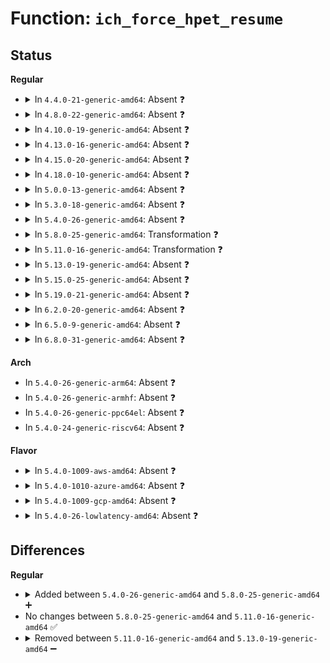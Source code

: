 # Function: <code>ich_force_hpet_resume</code>

## Status
<b>Regular</b>
<ul>
<li>
<details>
<summary>In <code>4.4.0-21-generic-amd64</code>: Absent ❓</summary>

```json
{
  "name": "ich_force_hpet_resume",
  "collision_type": "Unique Static",
  "inline_type": "Full",
  "funcs": [
    {
      "addr": 18446744071579065013,
      "name": "ich_force_hpet_resume",
      "external": false,
      "loc": "arch/x86/kernel/quirks.c:69",
      "file": "arch/x86/kernel/quirks.c",
      "inline": "not declared, inlined",
      "caller_inline": [
        "arch/x86/kernel/quirks.c:force_hpet_resume"
      ],
      "caller_func": []
    }
  ],
  "symbols": []
}
```
</details>
</li>
<li>
<details>
<summary>In <code>4.8.0-22-generic-amd64</code>: Absent ❓</summary>

```json
{
  "name": "ich_force_hpet_resume",
  "collision_type": "Unique Static",
  "inline_type": "Full",
  "funcs": [
    {
      "addr": 18446744071579061413,
      "name": "ich_force_hpet_resume",
      "external": false,
      "loc": "arch/x86/kernel/quirks.c:69",
      "file": "arch/x86/kernel/quirks.c",
      "inline": "not declared, inlined",
      "caller_inline": [
        "arch/x86/kernel/quirks.c:force_hpet_resume"
      ],
      "caller_func": []
    }
  ],
  "symbols": []
}
```
</details>
</li>
<li>
<details>
<summary>In <code>4.10.0-19-generic-amd64</code>: Absent ❓</summary>

```json
{
  "name": "ich_force_hpet_resume",
  "collision_type": "Unique Static",
  "inline_type": "Full",
  "funcs": [
    {
      "addr": 18446744071579060661,
      "name": "ich_force_hpet_resume",
      "external": false,
      "loc": "arch/x86/kernel/quirks.c:69",
      "file": "arch/x86/kernel/quirks.c",
      "inline": "not declared, inlined",
      "caller_inline": [
        "arch/x86/kernel/quirks.c:force_hpet_resume"
      ],
      "caller_func": []
    }
  ],
  "symbols": []
}
```
</details>
</li>
<li>
<details>
<summary>In <code>4.13.0-16-generic-amd64</code>: Absent ❓</summary>

```json
{
  "name": "ich_force_hpet_resume",
  "collision_type": "Unique Static",
  "inline_type": "Full",
  "funcs": [
    {
      "addr": 18446744071579052537,
      "name": "ich_force_hpet_resume",
      "external": false,
      "loc": "arch/x86/kernel/quirks.c:69",
      "file": "arch/x86/kernel/quirks.c",
      "inline": "not declared, inlined",
      "caller_inline": [
        "arch/x86/kernel/quirks.c:force_hpet_resume"
      ],
      "caller_func": []
    }
  ],
  "symbols": []
}
```
</details>
</li>
<li>
<details>
<summary>In <code>4.15.0-20-generic-amd64</code>: Absent ❓</summary>

```json
{
  "name": "ich_force_hpet_resume",
  "collision_type": "Unique Static",
  "inline_type": "Full",
  "funcs": [
    {
      "addr": 18446744071579061551,
      "name": "ich_force_hpet_resume",
      "external": false,
      "loc": "arch/x86/kernel/quirks.c:71",
      "file": "arch/x86/kernel/quirks.c",
      "inline": "not declared, inlined",
      "caller_inline": [
        "arch/x86/kernel/quirks.c:force_hpet_resume"
      ],
      "caller_func": []
    }
  ],
  "symbols": []
}
```
</details>
</li>
<li>
<details>
<summary>In <code>4.18.0-10-generic-amd64</code>: Absent ❓</summary>

```json
{
  "name": "ich_force_hpet_resume",
  "collision_type": "Unique Static",
  "inline_type": "Full",
  "funcs": [
    {
      "addr": 18446744071579065951,
      "name": "ich_force_hpet_resume",
      "external": false,
      "loc": "arch/x86/kernel/quirks.c:71",
      "file": "arch/x86/kernel/quirks.c",
      "inline": "not declared, inlined",
      "caller_inline": [
        "arch/x86/kernel/quirks.c:force_hpet_resume"
      ],
      "caller_func": []
    }
  ],
  "symbols": []
}
```
</details>
</li>
<li>
<details>
<summary>In <code>5.0.0-13-generic-amd64</code>: Absent ❓</summary>

```json
{
  "name": "ich_force_hpet_resume",
  "collision_type": "Unique Static",
  "inline_type": "Full",
  "funcs": [
    {
      "addr": 18446744071579070432,
      "name": "ich_force_hpet_resume",
      "external": false,
      "loc": "arch/x86/kernel/quirks.c:72",
      "file": "arch/x86/kernel/quirks.c",
      "inline": "not declared, inlined",
      "caller_inline": [
        "arch/x86/kernel/quirks.c:force_hpet_resume"
      ],
      "caller_func": []
    }
  ],
  "symbols": []
}
```
</details>
</li>
<li>
<details>
<summary>In <code>5.3.0-18-generic-amd64</code>: Absent ❓</summary>

```json
{
  "name": "ich_force_hpet_resume",
  "collision_type": "Unique Static",
  "inline_type": "Full",
  "funcs": [
    {
      "addr": 18446744071579078544,
      "name": "ich_force_hpet_resume",
      "external": false,
      "loc": "arch/x86/kernel/quirks.c:72",
      "file": "arch/x86/kernel/quirks.c",
      "inline": "not declared, inlined",
      "caller_inline": [
        "arch/x86/kernel/quirks.c:force_hpet_resume"
      ],
      "caller_func": []
    }
  ],
  "symbols": []
}
```
</details>
</li>
<li>
<details>
<summary>In <code>5.4.0-26-generic-amd64</code>: Absent ❓</summary>

```json
{
  "name": "ich_force_hpet_resume",
  "collision_type": "Unique Static",
  "inline_type": "Full",
  "funcs": [
    {
      "addr": 18446744071579080544,
      "name": "ich_force_hpet_resume",
      "external": false,
      "loc": "arch/x86/kernel/quirks.c:72",
      "file": "arch/x86/kernel/quirks.c",
      "inline": "not declared, inlined",
      "caller_inline": [
        "arch/x86/kernel/quirks.c:force_hpet_resume"
      ],
      "caller_func": []
    }
  ],
  "symbols": []
}
```
</details>
</li>
<li>
<details>
<summary>In <code>5.8.0-25-generic-amd64</code>: Transformation ❓</summary>

```c
void ich_force_hpet_resume()
```

```json
{
  "name": "ich_force_hpet_resume",
  "collision_type": "Unique Static",
  "inline_type": "No",
  "funcs": [
    {
      "addr": 0,
      "name": "ich_force_hpet_resume",
      "external": false,
      "loc": "arch/x86/kernel/quirks.c:72",
      "file": "arch/x86/kernel/quirks.c",
      "inline": "seen, unknown",
      "caller_inline": [],
      "caller_func": [
        "arch/x86/kernel/quirks.c:force_hpet_resume"
      ]
    }
  ],
  "symbols": [
    {
      "addr": 18446744071579090480,
      "name": "ich_force_hpet_resume",
      "section": ".text",
      "bind": "STB_LOCAL",
      "size": 84
    },
    {
      "addr": 18446744071579092403,
      "name": "ich_force_hpet_resume.cold",
      "section": ".text",
      "bind": "STB_LOCAL",
      "size": 14
    }
  ]
}
```
</details>
</li>
<li>
<details>
<summary>In <code>5.11.0-16-generic-amd64</code>: Transformation ❓</summary>

```c
void ich_force_hpet_resume()
```

```json
{
  "name": "ich_force_hpet_resume",
  "collision_type": "Unique Static",
  "inline_type": "No",
  "funcs": [
    {
      "addr": 0,
      "name": "ich_force_hpet_resume",
      "external": false,
      "loc": "arch/x86/kernel/quirks.c:73",
      "file": "arch/x86/kernel/quirks.c",
      "inline": "seen, unknown",
      "caller_inline": [],
      "caller_func": [
        "arch/x86/kernel/quirks.c:force_hpet_resume"
      ]
    }
  ],
  "symbols": [
    {
      "addr": 18446744071579092384,
      "name": "ich_force_hpet_resume",
      "section": ".text",
      "bind": "STB_LOCAL",
      "size": 84
    },
    {
      "addr": 18446744071591247241,
      "name": "ich_force_hpet_resume.cold",
      "section": ".text",
      "bind": "STB_LOCAL",
      "size": 14
    }
  ]
}
```
</details>
</li>
<li>
<details>
<summary>In <code>5.13.0-19-generic-amd64</code>: Absent ❓</summary>

```json
{
  "name": "ich_force_hpet_resume",
  "collision_type": "Unique Static",
  "inline_type": "Full",
  "funcs": [
    {
      "addr": 18446744071579099950,
      "name": "ich_force_hpet_resume",
      "external": false,
      "loc": "arch/x86/kernel/quirks.c:73",
      "file": "arch/x86/kernel/quirks.c",
      "inline": "not declared, inlined",
      "caller_inline": [
        "arch/x86/kernel/quirks.c:force_hpet_resume"
      ],
      "caller_func": []
    }
  ],
  "symbols": []
}
```
</details>
</li>
<li>
<details>
<summary>In <code>5.15.0-25-generic-amd64</code>: Absent ❓</summary>

```json
{
  "name": "ich_force_hpet_resume",
  "collision_type": "Unique Static",
  "inline_type": "Full",
  "funcs": [
    {
      "addr": 18446744071579123710,
      "name": "ich_force_hpet_resume",
      "external": false,
      "loc": "arch/x86/kernel/quirks.c:73",
      "file": "arch/x86/kernel/quirks.c",
      "inline": "not declared, inlined",
      "caller_inline": [
        "arch/x86/kernel/quirks.c:force_hpet_resume"
      ],
      "caller_func": []
    }
  ],
  "symbols": []
}
```
</details>
</li>
<li>
<details>
<summary>In <code>5.19.0-21-generic-amd64</code>: Absent ❓</summary>

```json
{
  "name": "ich_force_hpet_resume",
  "collision_type": "Unique Static",
  "inline_type": "Full",
  "funcs": [
    {
      "addr": 18446744071579156908,
      "name": "ich_force_hpet_resume",
      "external": false,
      "loc": "arch/x86/kernel/quirks.c:73",
      "file": "arch/x86/kernel/quirks.c",
      "inline": "not declared, inlined",
      "caller_inline": [
        "arch/x86/kernel/quirks.c:force_hpet_resume"
      ],
      "caller_func": []
    }
  ],
  "symbols": []
}
```
</details>
</li>
<li>
<details>
<summary>In <code>6.2.0-20-generic-amd64</code>: Absent ❓</summary>

```json
{
  "name": "ich_force_hpet_resume",
  "collision_type": "Unique Static",
  "inline_type": "Full",
  "funcs": [
    {
      "addr": 18446744071579206364,
      "name": "ich_force_hpet_resume",
      "external": false,
      "loc": "arch/x86/kernel/quirks.c:73",
      "file": "arch/x86/kernel/quirks.c",
      "inline": "not declared, inlined",
      "caller_inline": [
        "arch/x86/kernel/quirks.c:force_hpet_resume"
      ],
      "caller_func": []
    }
  ],
  "symbols": []
}
```
</details>
</li>
<li>
<details>
<summary>In <code>6.5.0-9-generic-amd64</code>: Absent ❓</summary>

```json
{
  "name": "ich_force_hpet_resume",
  "collision_type": "Unique Static",
  "inline_type": "Full",
  "funcs": [
    {
      "addr": 18446744071579210872,
      "name": "ich_force_hpet_resume",
      "external": false,
      "loc": "arch/x86/kernel/quirks.c:73",
      "file": "arch/x86/kernel/quirks.c",
      "inline": "not declared, inlined",
      "caller_inline": [
        "arch/x86/kernel/quirks.c:force_hpet_resume"
      ],
      "caller_func": []
    }
  ],
  "symbols": []
}
```
</details>
</li>
<li>
<details>
<summary>In <code>6.8.0-31-generic-amd64</code>: Absent ❓</summary>

```json
{
  "name": "ich_force_hpet_resume",
  "collision_type": "Unique Static",
  "inline_type": "Full",
  "funcs": [
    {
      "addr": 18446744071579240088,
      "name": "ich_force_hpet_resume",
      "external": false,
      "loc": "arch/x86/kernel/quirks.c:73",
      "file": "arch/x86/kernel/quirks.c",
      "inline": "not declared, inlined",
      "caller_inline": [
        "arch/x86/kernel/quirks.c:force_hpet_resume"
      ],
      "caller_func": []
    }
  ],
  "symbols": []
}
```
</details>
</li>
</ul>
<b>Arch</b>
<ul>
<li>
In <code>5.4.0-26-generic-arm64</code>: Absent ❓
</li>
<li>
In <code>5.4.0-26-generic-armhf</code>: Absent ❓
</li>
<li>
In <code>5.4.0-26-generic-ppc64el</code>: Absent ❓
</li>
<li>
In <code>5.4.0-24-generic-riscv64</code>: Absent ❓
</li>
</ul>
<b>Flavor</b>
<ul>
<li>
<details>
<summary>In <code>5.4.0-1009-aws-amd64</code>: Absent ❓</summary>

```json
{
  "name": "ich_force_hpet_resume",
  "collision_type": "Unique Static",
  "inline_type": "Full",
  "funcs": [
    {
      "addr": 18446744071579080896,
      "name": "ich_force_hpet_resume",
      "external": false,
      "loc": "arch/x86/kernel/quirks.c:72",
      "file": "arch/x86/kernel/quirks.c",
      "inline": "not declared, inlined",
      "caller_inline": [
        "arch/x86/kernel/quirks.c:force_hpet_resume"
      ],
      "caller_func": []
    }
  ],
  "symbols": []
}
```
</details>
</li>
<li>
<details>
<summary>In <code>5.4.0-1010-azure-amd64</code>: Absent ❓</summary>

```json
{
  "name": "ich_force_hpet_resume",
  "collision_type": "Unique Static",
  "inline_type": "Full",
  "funcs": [
    {
      "addr": 18446744071579013584,
      "name": "ich_force_hpet_resume",
      "external": false,
      "loc": "arch/x86/kernel/quirks.c:72",
      "file": "arch/x86/kernel/quirks.c",
      "inline": "not declared, inlined",
      "caller_inline": [
        "arch/x86/kernel/quirks.c:force_hpet_resume"
      ],
      "caller_func": []
    }
  ],
  "symbols": []
}
```
</details>
</li>
<li>
<details>
<summary>In <code>5.4.0-1009-gcp-amd64</code>: Absent ❓</summary>

```json
{
  "name": "ich_force_hpet_resume",
  "collision_type": "Unique Static",
  "inline_type": "Full",
  "funcs": [
    {
      "addr": 18446744071579080480,
      "name": "ich_force_hpet_resume",
      "external": false,
      "loc": "arch/x86/kernel/quirks.c:72",
      "file": "arch/x86/kernel/quirks.c",
      "inline": "not declared, inlined",
      "caller_inline": [
        "arch/x86/kernel/quirks.c:force_hpet_resume"
      ],
      "caller_func": []
    }
  ],
  "symbols": []
}
```
</details>
</li>
<li>
<details>
<summary>In <code>5.4.0-26-lowlatency-amd64</code>: Absent ❓</summary>

```json
{
  "name": "ich_force_hpet_resume",
  "collision_type": "Unique Static",
  "inline_type": "Full",
  "funcs": [
    {
      "addr": 18446744071579084576,
      "name": "ich_force_hpet_resume",
      "external": false,
      "loc": "arch/x86/kernel/quirks.c:72",
      "file": "arch/x86/kernel/quirks.c",
      "inline": "not declared, inlined",
      "caller_inline": [
        "arch/x86/kernel/quirks.c:force_hpet_resume"
      ],
      "caller_func": []
    }
  ],
  "symbols": []
}
```
</details>
</li>
</ul>

## Differences
<b>Regular</b>
<ul>
<li>
<details>
<summary>Added between <code>5.4.0-26-generic-amd64</code> and <code>5.8.0-25-generic-amd64</code> ➕</summary>

```c
void ich_force_hpet_resume()
```
</details>
</li>
<li>
No changes between <code>5.8.0-25-generic-amd64</code> and <code>5.11.0-16-generic-amd64</code> ✅
</li>
<li>
<details>
<summary>Removed between <code>5.11.0-16-generic-amd64</code> and <code>5.13.0-19-generic-amd64</code> ➖</summary>

```c
void ich_force_hpet_resume()
```
</details>
</li>
</ul>
